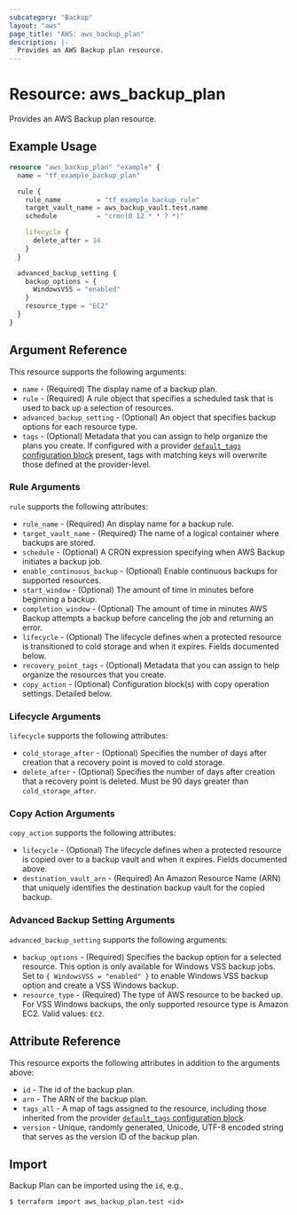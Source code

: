```yaml
---
subcategory: "Backup"
layout: "aws"
page_title: "AWS: aws_backup_plan"
description: |-
  Provides an AWS Backup plan resource.
---
```


# Resource: aws_backup_plan

Provides an AWS Backup plan resource.

## Example Usage

```terraform
resource "aws_backup_plan" "example" {
  name = "tf_example_backup_plan"

  rule {
    rule_name         = "tf_example_backup_rule"
    target_vault_name = aws_backup_vault.test.name
    schedule          = "cron(0 12 * * ? *)"

    lifecycle {
      delete_after = 14
    }
  }

  advanced_backup_setting {
    backup_options = {
      WindowsVSS = "enabled"
    }
    resource_type = "EC2"
  }
}
```

## Argument Reference

This resource supports the following arguments:

* `name` - (Required) The display name of a backup plan.
* `rule` - (Required) A rule object that specifies a scheduled task that is used to back up a selection of resources.
* `advanced_backup_setting` - (Optional) An object that specifies backup options for each resource type.
* `tags` - (Optional) Metadata that you can assign to help organize the plans you create. If configured with a provider [`default_tags` configuration block](https://registry.terraform.io/providers/hashicorp/aws/latest/docs#default_tags-configuration-block) present, tags with matching keys will overwrite those defined at the provider-level.

### Rule Arguments

`rule` supports the following attributes:

* `rule_name` - (Required) An display name for a backup rule.
* `target_vault_name` - (Required) The name of a logical container where backups are stored.
* `schedule` - (Optional) A CRON expression specifying when AWS Backup initiates a backup job.
* `enable_continuous_backup` - (Optional) Enable continuous backups for supported resources.
* `start_window` - (Optional) The amount of time in minutes before beginning a backup.
* `completion_window` - (Optional) The amount of time in minutes AWS Backup attempts a backup before canceling the job and returning an error.
* `lifecycle` - (Optional) The lifecycle defines when a protected resource is transitioned to cold storage and when it expires.  Fields documented below.
* `recovery_point_tags` - (Optional) Metadata that you can assign to help organize the resources that you create.
* `copy_action` - (Optional) Configuration block(s) with copy operation settings. Detailed below.

### Lifecycle Arguments

`lifecycle` supports the following attributes:

* `cold_storage_after` - (Optional) Specifies the number of days after creation that a recovery point is moved to cold storage.
* `delete_after` - (Optional) Specifies the number of days after creation that a recovery point is deleted. Must be 90 days greater than `cold_storage_after`.

### Copy Action Arguments

`copy_action` supports the following attributes:

* `lifecycle` - (Optional) The lifecycle defines when a protected resource is copied over to a backup vault and when it expires.  Fields documented above.
* `destination_vault_arn` - (Required) An Amazon Resource Name (ARN) that uniquely identifies the destination backup vault for the copied backup.

### Advanced Backup Setting Arguments

`advanced_backup_setting` supports the following arguments:

* `backup_options` - (Required) Specifies the backup option for a selected resource. This option is only available for Windows VSS backup jobs. Set to `{ WindowsVSS = "enabled" }` to enable Windows VSS backup option and create a VSS Windows backup.
* `resource_type` - (Required) The type of AWS resource to be backed up. For VSS Windows backups, the only supported resource type is Amazon EC2. Valid values: `EC2`.

## Attribute Reference

This resource exports the following attributes in addition to the arguments above:

* `id` - The id of the backup plan.
* `arn` - The ARN of the backup plan.
* `tags_all` - A map of tags assigned to the resource, including those inherited from the provider [`default_tags` configuration block](https://registry.terraform.io/providers/hashicorp/aws/latest/docs#default_tags-configuration-block).
* `version` - Unique, randomly generated, Unicode, UTF-8 encoded string that serves as the version ID of the backup plan.

## Import

Backup Plan can be imported using the `id`, e.g.,

```
$ terraform import aws_backup_plan.test <id>
```
